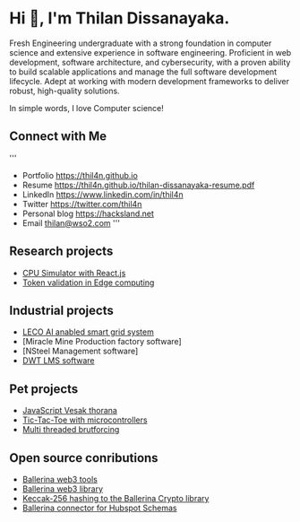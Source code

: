 # Hi 👋, I'm Thilan Dissanayaka.

Fresh Engineering undergraduate with a strong foundation in computer science and extensive experience in
software engineering. Proficient in web development, software architecture, and cybersecurity, with a proven ability
to build scalable applications and manage the full software development lifecycle. Adept at working with modern
development frameworks to deliver robust, high-quality solutions.

In simple words,
I love Computer science!

## Connect with Me
'''
- Portfolio        https://thil4n.github.io
- Resume           https://thil4n.github.io/thilan-dissanayaka-resume.pdf
- LinkedIn         https://www.linkedin.com/in/thil4n
- Twitter          https://twitter.com/thil4n
- Personal blog    https://hacksland.net
- Email            thilan@wso2.com
'''

## Research projects
- [CPU Simulator with React.js](https://github.com/thil4n/cpu-simulator)  
- [Token validation in Edge computing](https://github.com/thil4n/edge-token-validation)

## Industrial projects
- [LECO AI anabled smart grid system](https://github.com/thil4n/dlms-meter)
- [Miracle Mine Production factory software]
- [NSteel Management software]
- [DWT LMS software](https://differentwayofteaching.com)

## Pet projects
- [JavaScript Vesak thorana](https://github.com/thil4n/Tac-Tic-Toe-with-Atmega-2560) 
- [Tic-Tac-Toe with microcontrollers](https://github.com/thil4n/Tac-Tic-Toe-with-Atmega-2560)
- [Multi threaded brutforcing](https://github.com/thil4n/multi-threaded-bruteforce)

## Open source conributions
- [Ballerina web3 tools](https://github.com/thil4n/web3-tools)
- [Ballerina web3 library](https://github.com/thil4n/ballerina-web3)
- [Keccak-256 hashing to the Ballerina Crypto library](https://github.com/ballerina-platform/module-ballerina-crypto)
- [Ballerina connector for Hubspot Schemas](https://github.com/ballerina-platform/module-ballerinax-hubspot.crm.object.schemas)
